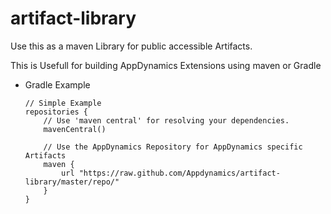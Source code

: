 artifact-library
================


Use this as a maven Library for public accessible Artifacts.

This is Usefull for building AppDynamics Extensions using maven or Gradle


* Gradle Example


    ```
    // Simple Example
    repositories {	
    	// Use 'maven central' for resolving your dependencies.
    	mavenCentral()
    	
    	// Use the AppDynamics Repository for AppDynamics specific Artifacts
    	maven {
        	url "https://raw.github.com/Appdynamics/artifact-library/master/repo/"
    	}
	}
	```

